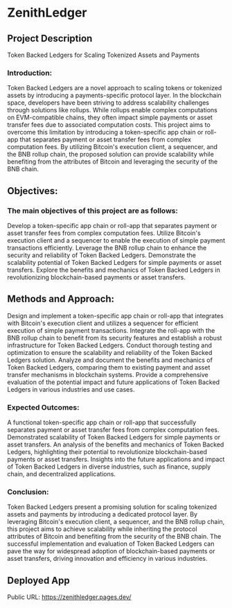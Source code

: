 # ZenithLedger

  

## Project Description

Token Backed Ledgers for Scaling Tokenized Assets and Payments
### Introduction:
Token Backed Ledgers are a novel approach to scaling tokens or tokenized assets by introducing a payments-specific protocol layer. In the blockchain space, developers have been striving to address scalability challenges through solutions like rollups. While rollups enable complex computations on EVM-compatible chains, they often impact simple payments or asset transfer fees due to associated computation costs. This project aims to overcome this limitation by introducing a token-specific app chain or roll-app that separates payment or asset transfer fees from complex computation fees. By utilizing Bitcoin's execution client, a sequencer, and the BNB rollup chain, the proposed solution can provide scalability while benefiting from the attributes of Bitcoin and leveraging the security of the BNB chain.

## Objectives:
### The main objectives of this project are as follows:

  Develop a token-specific app chain or roll-app that separates payment or asset transfer fees from complex computation fees.
  Utilize Bitcoin's execution client and a sequencer to enable the execution of simple payment transactions efficiently.
  Leverage the BNB rollup chain to enhance the security and reliability of Token Backed Ledgers.
  Demonstrate the scalability potential of Token Backed Ledgers for simple payments or asset transfers.
  Explore the benefits and mechanics of Token Backed Ledgers in revolutionizing blockchain-based payments or asset transfers.


## Methods and Approach:


  Design and implement a token-specific app chain or roll-app that integrates with Bitcoin's execution client and utilizes a sequencer for efficient execution of simple payment transactions.
  Integrate the roll-app with the BNB rollup chain to benefit from its security features and establish a robust infrastructure for Token Backed Ledgers.
  Conduct thorough testing and optimization to ensure the scalability and reliability of the Token Backed Ledgers solution.
  Analyze and document the benefits and mechanics of Token Backed Ledgers, comparing them to existing payment and asset transfer mechanisms in blockchain systems.
  Provide a comprehensive evaluation of the potential impact and future applications of Token Backed Ledgers in various industries and use cases.

### Expected Outcomes:

  A functional token-specific app chain or roll-app that successfully separates payment or asset transfer fees from complex computation fees.
  Demonstrated scalability of Token Backed Ledgers for simple payments or asset transfers.
  An analysis of the benefits and mechanics of Token Backed Ledgers, highlighting their potential to revolutionize blockchain-based payments or asset transfers.
  Insights into the future applications and impact of Token Backed Ledgers in diverse industries, such as finance, supply chain, and decentralized applications.

### Conclusion:
Token Backed Ledgers present a promising solution for scaling tokenized assets and payments by introducing a dedicated protocol layer. By leveraging Bitcoin's execution client, a sequencer, and the BNB rollup chain, this project aims to achieve scalability while inheriting the protocol attributes of Bitcoin and benefiting from the security of the BNB chain. The successful implementation and evaluation of Token Backed Ledgers can pave the way for widespread adoption of blockchain-based payments or asset transfers, driving innovation and efficiency in various industries.



## Deployed App


Public URL: https://zenithledger.pages.dev/

